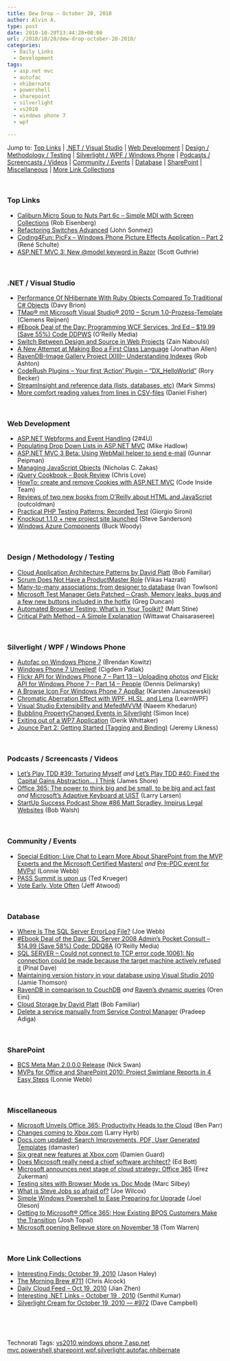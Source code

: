 ```yaml
---
title: Dew Drop – October 20, 2010
author: Alvin A.
type: post
date: 2010-10-20T13:44:28+00:00
url: /2010/10/20/dew-drop-october-20-2010/
categories:
  - Daily Links
  - Development
tags:
  - asp.net mvc
  - autofac
  - nhibernate
  - powershell
  - sharepoint
  - silverlight
  - vs2010
  - windows phone 7
  - wpf

---
```

Jump to: [Top Links][1] | [.NET / Visual Studio][2] | [Web Development][3] | [Design / Methodology / Testing][4] | [Silverlight / WPF / Windows Phone][5] | [Podcasts / Screencasts / Videos][6] | [Community / Events][7] | [Database][8] | [SharePoint][9] | [Miscellaneous][10] | [More Link Collections][11]

&#160;

### <a name="top"></a>Top Links

  * [Caliburn.Micro Soup to Nuts Part 6c – Simple MDI with Screen Collections][12] (Rob Eisenberg)
  * [Refactoring Switches Advanced][13] (John Sonmez)
  * [Coding4Fun: PicFx – Windows Phone Picture Effects Application – Part 2][14] (René Schulte)
  * [ASP.NET MVC 3: New @model keyword in Razor][15] (Scott Guthrie)

&#160;

### <a name="dotnet"></a>.NET / Visual Studio

  * [Performance Of NHibernate With Ruby Objects Compared To Traditional C# Objects][16] (Davy Brion)
  * [TMap® mit Microsoft Visual Studio® 2010 &#8211; Scrum 1.0-Prozess-Template][17] (Clemens Reijnen)
  * [#Ebook Deal of the Day: Programming WCF Services, 3rd Ed &#8211; $19.99 (Save 55%) Code DDPWS][18] (O&#8217;Reilly Media)
  * [Switch Between Design and Source in Web Projects][19] (Zain Naboulsi)
  * [A New Attempt at Making Boo a First Class Language][20] (Jonathan Allen)
  * [RavenDB–Image Gallery Project (XIII)– Understanding Indexes][21] (Rob Ashton)
  * [CodeRush Plugins – Your first ‘Action’ Plugin – “DX_HelloWorld”][22] (Rory Becker)
  * [StreamInsight and reference data (lists, databases, etc)][23] (Mark Simms)
  * [More comfort reading values from lines in CSV-files][24] (Daniel Fisher)

&#160;

### <a name="web"></a>Web Development

  * [ASP.NET Webforms and Event Handling][25] (2#4U)
  * [Populating Drop Down Lists in ASP.NET MVC][26] (Mike Hadlow)
  * [ASP.NET MVC 3 Beta: Using WebMail helper to send e-mail][27] (Gunnar Peipman)
  * [Managing JavaScript Objects][28] (Nicholas C. Zakas)
  * [jQuery Cookbook – Book Review][29] (Chris Love)
  * [HowTo: create and remove Cookies with ASP.NET MVC][30] (Code Inside Team)
  * [Reviews of two new books from O&#8217;Reilly about HTML and JavaScript][31] (outcoldman)
  * [Practical PHP Testing Patterns: Recorded Test][32] (Giorgio Sironi)
  * [Knockout 1.1.0 + new project site launched][33] (Steve Sanderson)
  * [Windows Azure Components][34] (Buck Woody)

&#160;

### <a name="design"></a>Design / Methodology / Testing

  * [Cloud Application Architecture Patterns by David Platt][35] (Bob Familiar)
  * [Scrum Does Not Have a ProductMaster Role][36] (Vikas Hazrati)
  * <a href="http://www.mindscape.co.nz/blog/index.php/2010/10/19/many-to-many-associations-from-designer-to-database/" target="_blank">Many-to-many associations: from designer to database</a> (Ivan Towlson)
  * [Microsoft Test Manager Gets Patched &#8211; Crash, Memory leaks, bugs and a few new buttons included in the hotfix][37] (Greg Duncan)
  * [Automated Browser Testing: What&#8217;s in Your Toolkit?][38] (Matt Stine)
  * [Critical Path Method &#8211; A Simple Explanation][39] (Wittawat Chaisaraseree)

&#160;

### <a name="silverlight"></a>Silverlight / WPF / Windows Phone

  * [Autofac on Windows Phone 7][40] (Brendan Kowitz)
  * [Windows Phone 7 Unveiled!][41] (Cigdem Patlak)
  * [Flickr API for Windows Phone 7 – Part 13 – Uploading photos][42] _and_ [Flickr API for Windows Phone 7 – Part 14 – People][43] (Dennis Delimarsky)
  * [A Browse Icon For Windows Phone 7 AppBar][44] (Karsten Januszewski)
  * [Chromatic Aberration Effect with WPF, HLSL, and Lena][45] (LearnWPF)
  * [Visual Studio Extensibility and MefedMVVM][46] (Naeem Khedarun)
  * [Bubbling PropertyChanged Events in Silverlight][47] (Simon Ince)
  * [Exiting out of a WP7 Application][48] (Derik Whittaker)
  * [Jounce Part 2: Getting Started (Tagging and Binding)][49] (Jeremy Likness)

&#160;

### <a name="podcasts"></a>Podcasts / Screencasts / Videos

  * [Let&#8217;s Play TDD #39: Torturing Myself][50] _and_ [Let&#8217;s Play TDD #40: Fixed the Capital Gains Abstraction&#8230; I Think][51] (James Shore)
  * [Office 365: The power to think big and be small, to be big and act fast][52] _and_ [Microsoft&#8217;s Adaptive Keyboard at UIST][53] (Larry Larsen)
  * [StartUp Success Podcast Show #86 Matt Spradley, Impirus Legal Websites][54] (Bob Walsh)

&#160;

### <a name="events"></a>Community / Events

  * [Special Edition: Live Chat to Learn More About SharePoint from the MVP Experts and the Microsoft Certified Masters!][55] _and_ [Pre-PDC event for MVPs!][56] (Lonnie Webb)
  * [PASS Summit is upon us][57] (Ted Krueger)
  * [Vote Early, Vote Often][58] (Jeff Atwood)

&#160;

### <a name="db"></a>Database

  * [Where Is The SQL Server ErrorLog File?][59] (Joe Webb)
  * [#Ebook Deal of the Day: SQL Server 2008 Admin&#8217;s Pocket Consult &#8211; $14.99 (Save 58%) Code: DDQ8A][60] (O&#8217;Reilly Media)
  * [SQL SERVER – Could not connect to TCP error code 10061: No connection could be made because the target machine actively refused it][61] (Pinal Dave)
  * [Maintaining version history in your database using Visual Studio 2010][62] (Jamie Thomson)
  * [RavenDB in comparison to CouchDB][63] _and_ [Raven’s dynamic queries][64] (Oren Eini)
  * [Cloud Storage by David Platt][65] (Bob Familiar)
  * [Delete a service manually from Service Control Manager][66] (Pradeep Adiga)

&#160;

### <a name="sp"></a>SharePoint

  * [BCS Meta Man 2.0.0.0 Release][67] (Nick Swan)
  * [MVPs for Office and SharePoint 2010: Project Swimlane Reports in 4 Easy Steps][68] (Lonnie Webb)

&#160;

### <a name="misc"></a>Miscellaneous

  * [Microsoft Unveils Office 365: Productivity Heads to the Cloud][69] (Ben Parr)
  * [Changes coming to Xbox.com][70] (Larry Hyrb)
  * [Docs.com updated: Search Improvements, PDF, User Generated Templates][71] (damaster)
  * [Six great new features at Xbox.com][72] (Damien Guard)
  * [Does Microsoft really need a chief software architect?][73] (Ed Bott)
  * [Microsoft announces next stage of cloud strategy: Office 365][74] (Erez Zukerman)
  * [Testing sites with Browser Mode vs. Doc Mode][75] (Marc Silbey)
  * [What is Steve Jobs so afraid of?][76] (Joe Wilcox)
  * [Simple Windows Powershell to Ease Preparing for Upgrade][77] (Joel Oleson)
  * [Getting to Microsoft® Office 365: How Existing BPOS Customers Make the Transition][78] (Josh Topal)
  * [Microsoft opening Bellevue store on November 18][79] (Tom Warren)

&#160;

### <a name="links"></a>More Link Collections

  * [Interesting Finds: October 19, 2010][80] (Jason Haley)
  * [The Morning Brew #711][81] (Chris Alcock)
  * [Daily Cloud Feed &#8211; Oct 19, 2010][82] (Jian Zhen)
  * [Interesting .NET Links – October 19 , 2010][83] (Senthil Kumar)
  * [Silverlight Cream for October 19, 2010 &#8212; #972][84] (Dave Campbell)

&#160;

<div style="padding-bottom: 0px; margin: 0px; padding-left: 0px; padding-right: 0px; display: inline; float: none; padding-top: 0px" id="scid:C16BAC14-9A3D-4c50-9394-FBFEF7A93539:7b76d0db-6c8b-4673-a5b9-c199f168b854" class="wlWriterEditableSmartContent">
  <!--dotnetkickit-->
</div>

&#160;

<div style="padding-bottom: 0px; margin: 0px; padding-left: 0px; padding-right: 0px; display: inline; float: none; padding-top: 0px" id="scid:0767317B-992E-4b12-91E0-4F059A8CECA8:b3bfecc2-e429-47cb-986f-bb602db7991c" class="wlWriterEditableSmartContent">
  Technorati Tags: <a href="http://technorati.com/tags/vs2010" rel="tag">vs2010</a>,<a href="http://technorati.com/tags/windows+phone+7" rel="tag">windows phone 7</a>,<a href="http://technorati.com/tags/asp.net+mvc" rel="tag">asp.net mvc</a>,<a href="http://technorati.com/tags/powershell" rel="tag">powershell</a>,<a href="http://technorati.com/tags/sharepoint" rel="tag">sharepoint</a>,<a href="http://technorati.com/tags/wpf" rel="tag">wpf</a>,<a href="http://technorati.com/tags/silverlight" rel="tag">silverlight</a>,<a href="http://technorati.com/tags/autofac" rel="tag">autofac</a>,<a href="http://technorati.com/tags/nhibernate" rel="tag">nhibernate</a>
</div>

 [1]: https://morningdew-bpc6g3a0fgaxdxcu.eastus2-01.azurewebsites.net/#top
 [2]: https://morningdew-bpc6g3a0fgaxdxcu.eastus2-01.azurewebsites.net/#dotnet
 [3]: https://morningdew-bpc6g3a0fgaxdxcu.eastus2-01.azurewebsites.net/#web
 [4]: https://morningdew-bpc6g3a0fgaxdxcu.eastus2-01.azurewebsites.net/#design
 [5]: https://morningdew-bpc6g3a0fgaxdxcu.eastus2-01.azurewebsites.net/#silverlight
 [6]: https://morningdew-bpc6g3a0fgaxdxcu.eastus2-01.azurewebsites.net/#podcasts
 [7]: https://morningdew-bpc6g3a0fgaxdxcu.eastus2-01.azurewebsites.net/#events
 [8]: https://morningdew-bpc6g3a0fgaxdxcu.eastus2-01.azurewebsites.net/#db
 [9]: https://morningdew-bpc6g3a0fgaxdxcu.eastus2-01.azurewebsites.net/#sp
 [10]: https://morningdew-bpc6g3a0fgaxdxcu.eastus2-01.azurewebsites.net/#misc
 [11]: https://morningdew-bpc6g3a0fgaxdxcu.eastus2-01.azurewebsites.net/#links
 [12]: http://feedproxy.google.com/~r/Devlicious/~3/igrjhSiLiq8/caliburn-micro-soup-to-nuts-part-6c-simple-mdi-with-screen-collections.aspx
 [13]: http://simpleprogrammer.com/2010/10/19/refactoring-switches-advanced/
 [14]: http://blogs.msdn.com/b/coding4fun/archive/2010/10/19/10077086.aspx
 [15]: http://weblogs.asp.net/scottgu/archive/2010/10/19/asp-net-mvc-3-new-model-directive-support-in-razor.aspx
 [16]: http://feedproxy.google.com/~r/davybrion/~3/3LDzCRUTMzg/
 [17]: http://feedproxy.google.com/~r/clemensreijnen/qzrF/~3/8-MbR0UBa_I/post.aspx
 [18]: http://feeds.oreilly.com/~r/oreilly/news/~3/dRau15Y75AA/
 [19]: http://feedproxy.google.com/~r/zainnab/~3/Hfbly60sJnU/switch-between-design-and-source-in-web-projects-vstipenv0045.aspx
 [20]: http://www.infoq.com/news/2010/10/Boo-IDE
 [21]: http://feedproxy.google.com/~r/RobAshton/~3/YvQqRSL07fQ/ravendbndashimage-gallery-project-xiindash-understanding-indexes.aspx
 [22]: http://community.devexpress.com/blogs/rorybecker/archive/2010/10/19/coderush-plugins-your-first-action-plugin-dx-helloworld.aspx
 [23]: http://blogs.msdn.com/b/appfabriccat/archive/2010/10/19/streaminsight-and-reference-data-lists-databases-etc.aspx
 [24]: http://lennybacon.com/2010/10/19/MoreComfortReadingValuesFromLinesInCSVfiles.aspx
 [25]: http://2sharp4u.wordpress.com/2010/10/19/asp-net-webforms-and-event-handling/
 [26]: http://feedproxy.google.com/~r/CodeRant/~3/cM9NN5JvnpU/populating-drop-down-lists-in-aspnet.html
 [27]: http://feedproxy.google.com/~r/gunnarpeipman/~3/RONc18ycgig/asp-net-mvc-3-beta-using-webmail-helper-to-send-e-mail.aspx
 [28]: http://services.social.microsoft.com/feeds/FeedItem?feedId=36e7d554-fe7f-4770-acb3-ff91a721be92&itemId=af12920b-b729-48c4-8425-00a62b48a3e4&title=Managing+JavaScript+Objects&uri=http%3a%2f%2fmsdn.microsoft.com%2fscriptjunkie%2fgg314983.aspx&k=MXrP23D8arDLmRNUu%2fRsFpl4PdA1fOcWO382MmuCI%2bA%3d
 [29]: http://professionalaspnet.com/archive/2010/10/19/jQuery-Cookbook-_1320_-Book-Review.aspx
 [30]: http://code-inside.de/blog-in/2010/10/19/howto-create-and-remove-cookies-with-asp-net-mvc/
 [31]: http://www.codeproject.com/KB/book-reviews/O_Reilly_HTML_and_JS.aspx
 [32]: http://feeds.dzone.com/~r/zones/agile/~3/CihkW6yWlz8/practical-php-testing-patterns
 [33]: http://feeds.codeville.net/~r/SteveCodeville/~3/c33rNHrbSXA/
 [34]: http://blogs.msdn.com/b/buckwoody/archive/2010/10/19/windows-azure-components.aspx
 [35]: http://feedproxy.google.com/~r/msdn/bobfamiliar/~3/42quk1jj4-c/cloud-application-architecture-patterns-by-david-platt.aspx
 [36]: http://www.infoq.com/news/2010/10/product-owner-scrum-master
 [37]: http://coolthingoftheday.blogspot.com/2010/10/microsoft-test-manager-gets-patched.html
 [38]: http://feeds.dzone.com/~r/zones/agile/~3/b9QaokJW9Tk/automated-browser-testing
 [39]: http://feeds.dzone.com/~r/zones/agile/~3/UGpIYFcbBAE/critical-path-method-simple
 [40]: http://feedproxy.google.com/~r/OverTheCode/~3/v23cg-87IIU/autofac-on-wp7
 [41]: http://feedproxy.google.com/~r/silverlightshow/~3/P9J-ncltl4U/Windows-Phone-7-Unveiled.aspx
 [42]: http://feeds.dzone.com/~r/zones/dotnet/~3/6d7NU9LyHIs/flickr-api-windows-phone-7-%E2%80%93-11
 [43]: http://feeds.dzone.com/~r/zones/dotnet/~3/k5m4rGA9NV4/flickr-api-windows-phone-7-%E2%80%93-12
 [44]: http://rhizohm.net/irhetoric/post/2010/10/19/A-Browse-Icon-For-Windows-Phone-7-AppBar.aspx
 [45]: http://learnwpf.com/post/2010/10/19/Chromatic-Aberration-Effect-with-WPF-HLSL-and-Lena.aspx
 [46]: http://sharpfellows.com/post.aspx?id=7ebb3dda-e7d9-4e01-ac99-f71dbd5b6e08
 [47]: http://blogs.msdn.com/b/simonince/archive/2010/10/19/bubbling-propertychanged-events-in-silverlight.aspx
 [48]: http://feedproxy.google.com/~r/Devlicious/~3/1XAQbqJUU8E/exiting-out-of-a-wp7-application.aspx
 [49]: http://feedproxy.google.com/~r/CSharperImage/~3/FUfpu9K1yrA/jounce-part-2-getting-started-tagging.html
 [50]: http://jamesshore.com/Blog/Lets-Play/Episode-39.html
 [51]: http://jamesshore.com/Blog/Lets-Play/Episode-40.html
 [52]: http://channel9.msdn.com/posts/Office-365-The-power-to-think-big-and-be-small-to-be-big-and-act-fast
 [53]: http://channel9.msdn.com/posts/Microsofts-Adaptive-Keyboard-at-UIST
 [54]: http://startuppodcast.wordpress.com/2010/10/19/show-86-matt-spradley-impirus-legal-websites/
 [55]: http://blogs.msdn.com/b/mvpawardprogram/archive/2010/10/19/special-edition-live-chat-to-learn-more-about-sharepoint-from-the-mvp-experts-and-the-microsoft-certified-masters.aspx
 [56]: http://blogs.msdn.com/b/mvpawardprogram/archive/2010/10/19/pre-pdc-event-for-mvps.aspx
 [57]: http://blogs.lessthandot.com/index.php/DataMgmt/DBProgramming/MSSQLServer/pass-2010-activities
 [58]: http://blog.stackoverflow.com/2010/10/vote-early-vote-often/
 [59]: http://webbtechsolutions.com/2010/10/19/where-is-the-sql-server-errorlog-file/
 [60]: http://feeds.oreilly.com/~r/oreilly/news/~3/nC7EbEWFT4M/
 [61]: http://blog.sqlauthority.com/2010/10/20/sql-server-could-not-connect-to-tcp-error-code-10061-no-connection-could-be-made-because-the-target-machine-actively-refused-it/
 [62]: http://feedproxy.google.com/~r/jamiet/~3/36uWKFaDhHw/maintaining-version-history-in-your-database-using-visual-studio-2010.aspx
 [63]: http://feedproxy.google.com/~r/AyendeRahien/~3/XQaNY1Zvk6g/ravendb-in-comparison-to-couchdb.aspx
 [64]: http://feedproxy.google.com/~r/AyendeRahien/~3/-UROoCBwRZU/ravenrsquos-dynamic-queries.aspx
 [65]: http://feedproxy.google.com/~r/msdn/bobfamiliar/~3/r_H-1bx2Ypg/cloud-storage-by-david-platt.aspx
 [66]: http://feedproxy.google.com/~r/sqlserverpedia/~3/22qQHQ8LiK8/
 [67]: http://lightningtools.com/blog/archive/2010/10/19/bcs-meta-man-2.0.0.0-release.aspx
 [68]: http://blogs.msdn.com/b/mvpawardprogram/archive/2010/10/19/mvps-for-office-and-sharepoint-2010-project-swimlane-reports-in-4-easy-steps.aspx
 [69]: http://feedproxy.google.com/~r/Mashable/~3/xxu25E6wYgQ/
 [70]: http://feedproxy.google.com/~r/MajorNelson/~3/B2Y5Jnp9jQU/changes-coming-to-xbox-com.aspx
 [71]: http://feedproxy.google.com/~r/liveside/~3/61F4trSiXZg/
 [72]: http://damieng.com/blog/2010/10/20/great-new-features-at-xbox-com?utm_source=rss&utm_medium=rss&utm_campaign=great-new-features-at-xbox-com
 [73]: http://feedproxy.google.com/~r/zdnet/Bott/~3/C9f0KiGgmuU/2492
 [74]: http://www.pheedcontent.com/click.phdo?i=5256aec90e1df5ae864e9c9f1cad0532
 [75]: http://blogs.msdn.com/b/ie/archive/2010/10/19/testing-sites-with-browser-mode-vs-doc-mode.aspx
 [76]: http://feeds.betanews.com/~r/bn/~3/IlsdQT_nSnk/1287515970
 [77]: http://feedproxy.google.com/~r/JoelsSharepointLand/~3/MjAv4NElfTw/ViewPost.aspx
 [78]: http://blogs.technet.com/b/msonline/archive/2010/10/19/getting-to-microsoft-174-office-365-how-existing-bpos-customers-make-the-transition.aspx
 [79]: http://www.neowin.net/news/microsoft-opening-bellevue-store-on-november-18
 [80]: http://jasonhaley.com/blog/post.aspx?id=ffcb9e02-206a-4854-b935-8e8711e5dc5e
 [81]: http://feedproxy.google.com/~r/ReflectivePerspective/~3/HA7e0wkR2SI/
 [82]: http://feedproxy.google.com/~r/onsaas/~3/Oa2RAe1_qlw/
 [83]: http://techblog.ginktage.com/2010/10/interesting-net-links-october-19-2010/
 [84]: http://geekswithblogs.net/WynApseTechnicalMusings/archive/2010/10/19/142364.aspx